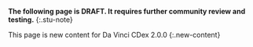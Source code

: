 <!-- input/examples/cdex-questionnaireresponse-example2.json -->

**The following page is DRAFT. It requires further community review and testing.**
{:.stu-note}

This page is new content for Da Vinci CDex 2.0.0
{:.new-content}